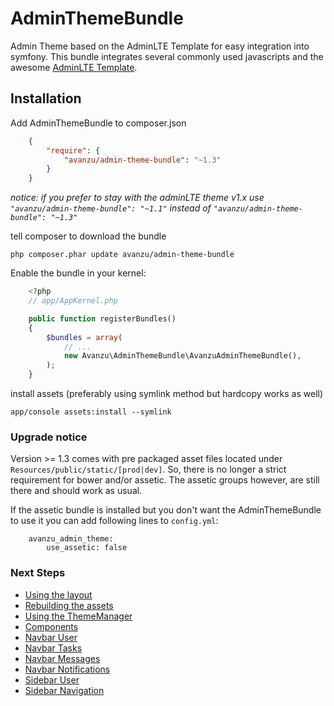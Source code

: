AdminThemeBundle
================

Admin Theme based on the AdminLTE Template for easy integration into symfony.
This bundle integrates several commonly used javascripts and the awesome [AdminLTE Template](https://github.com/almasaeed2010/AdminLTE).

## Installation

Add AdminThemeBundle to composer.json
```json
	{
		"require": {
			"avanzu/admin-theme-bundle": "~1.3"
		}
	}
```
_notice: if you prefer to stay with the adminLTE theme v1.x use `"avanzu/admin-theme-bundle": "~1.1"` instead of `"avanzu/admin-theme-bundle": "~1.3"`_

tell composer to download the bundle

	php composer.phar update avanzu/admin-theme-bundle

Enable the bundle in your kernel:
```php
	<?php
	// app/AppKernel.php

	public function registerBundles()
	{
		$bundles = array(
			// ...
			new Avanzu\AdminThemeBundle\AvanzuAdminThemeBundle(),
		);
	}
```

install assets (preferably using symlink method but hardcopy works as well)

	app/console assets:install --symlink

### Upgrade notice
Version >= 1.3 comes with pre packaged asset files located under `Resources/public/static/[prod|dev]`. So, there is no longer a strict requirement for bower and/or assetic. The assetic groups however, are still there and should work as usual.

If the assetic bundle is installed but you don't want the AdminThemeBundle to use it you can add following lines to `config.yml`:

```
    avanzu_admin_theme:
        use_assetic: false
```


### Next Steps
* [Using the layout](Resources/docs/layout.md)
* [Rebuilding the assets](Resources/docs/rebuild.md)
* [Using the ThemeManager](Resources/docs/theme_manager.md)
* [Components](Resources/docs/component_events.md)
* [Navbar User](Resources/docs/navbar_user.md)
* [Navbar Tasks](Resources/docs/navbar_tasks.md)
* [Navbar Messages](Resources/docs/navbar_messages.md)
* [Navbar Notifications](Resources/docs/navbar_notifications.md)
* [Sidebar User](Resources/docs/sidebar_user.md)
* [Sidebar Navigation](Resources/docs/sidebar_navigation.md)

